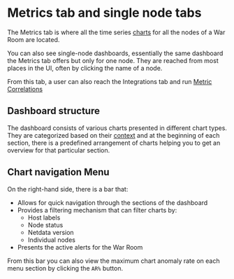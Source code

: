 # Metrics tab and single node tabs

The Metrics tab is where all the time series [charts](https://github.com/netdata/netdata/blob/master/docs/cloud/visualize/interact-new-charts.md) for all the nodes of a War Room are located.

You can also see single-node dashboards, essentially the same dashboard the Metrics tab offers but only for one node. They are reached from most places in the UI, often by clicking the name of a node.

From this tab, a user can also reach the Integrations tab and run [Metric Correlations](https://github.com/netdata/netdata/blob/master/docs/cloud/insights/metric-correlations.md)

## Dashboard structure

The dashboard consists of various charts presented in different chart types. They are categorized based on their [context](https://github.com/netdata/netdata/blob/master/docs/cloud/visualize/interact-new-charts.md#contexts) and at the beginning of each section, there is a predefined arrangement of charts helping you to get an overview for that particular section.

## Chart navigation Menu

On the right-hand side, there is a bar that:

- Allows for quick navigation through the sections of the dashboard
- Provides a filtering mechanism that can filter charts by:
  - Host labels
  - Node status
  - Netdata version
  - Individual nodes
- Presents the active alerts for the War Room

From this bar you can also view the maximum chart anomaly rate on each menu section by clicking the `AR%` button.
